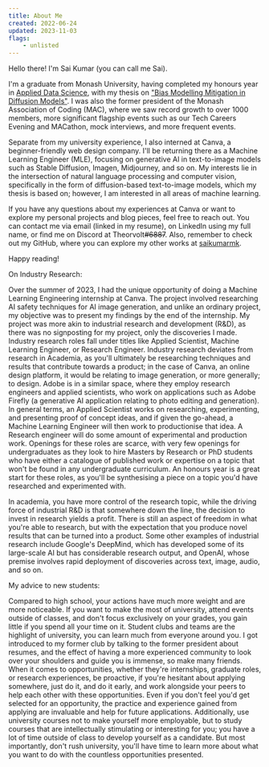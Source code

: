 ```yaml
---
title: About Me
created: 2022-06-24
updated: 2023-11-03
flags:
    - unlisted
---
```


<script>
import PokemonSprite from '$lib/components/pkmn/pokemon.svelte'
import RandomPokemonSprite from '$lib/components/pkmn/random_pokemon.svelte'
import Sprite from '$lib/components/pkmn/sprite.svelte'
</script>

Hello there! I'm Sai Kumar (you can call me Sai). 


I'm a graduate from Monash University, having completed my honours year in [Applied Data Science](https://handbook.monash.edu/current/courses/S3003), with my thesis on ["Bias Modelling Mitigation in Diffusion Models"](/assets/honours_thesis.pdf). I was also the former president of the Monash Association of Coding (MAC), where we saw record growth to over 1000 members, more significant flagship events such as our Tech Careers Evening and MACathon, mock interviews, and more frequent events.

Separate from my university experience, I also interned at Canva, a beginner-friendly web design company. I'll be returning there as a Machine Learning Engineer (MLE), focusing on generative AI in text-to-image models such as Stable Diffusion, Imagen, Midjourney, and so on. My interests lie in the intersection of natural language processing and computer vision, specifically in the form of diffusion-based text-to-image models, which my thesis is based on; however, I am interested in all areas of machine learning.


If you have any questions about my experiences at Canva or want to explore my personal projects and blog pieces, feel free to reach out. You can contact me via email (linked in my resume), on LinkedIn using my full name, or find me on Discord at Theorvolt~~#6887~~. Also, remember to check out my GitHub, where you can explore my other works at [saikumarmk](https://github.com/saikumarmk/).

Happy reading!

<PokemonSprite pokemonName="urshifu-single-strike-gmax" size="small"/>

On Industry Research:


Over the summer of 2023, I had the unique opportunity of doing a Machine Learning Engineering internship at Canva. The project involved researching AI safety techniques for AI image generation, and unlike an ordinary project, my objective was to present my findings by the end of the internship. My project was more akin to industrial research and development (R&D), as there was no signposting for my project, only the discoveries I made. Industry research roles fall under titles like Applied Scientist, Machine Learning Engineer, or Research Engineer. Industry research deviates from research in Academia, as you'll ultimately be researching techniques and results that contribute towards a product; in the case of Canva, an online design platform, it would be relating to image generation, or more generally; to design. Adobe is in a similar space, where they employ research engineers and applied scientists, who work on applications such as Adobe Firefly (a generative AI application relating to photo editing and generation). In general terms, an Applied Scientist works on researching, experimenting, and presenting proof of concept ideas, and if given the go-ahead, a Machine Learning Engineer will then work to productionise that idea. A Research engineer will do some amount of experimental and production work. Openings for these roles are scarce, with very few openings for undergraduates as they look to hire Masters by Research or PhD students who have either a catalogue of published work or expertise on a topic that won't be found in any undergraduate curriculum. An honours year is a great start for these roles, as you'll be synthesising a piece on a topic you'd have researched and experimented with.

In academia, you have more control of the research topic, while the driving force of industrial R&D is that somewhere down the line, the decision to invest in research yields a profit. There is still an aspect of freedom in what you're able to research, but with the expectation that you produce novel results that can be turned into a product. Some other examples of industrial research include Google's DeepMind, which has developed some of its large-scale AI but has considerable research output, and OpenAI, whose premise involves rapid deployment of discoveries across text, image, audio, and so on. 

<PokemonSprite pokemonName="sirfetchd" size="small"/>


My advice to new students:

Compared to high school, your actions have much more weight and are more noticeable. If you want to make the most of university, attend events outside of classes, and don't focus exclusively on your grades, you gain little if you spend all your time on it. Student clubs and teams are the highlight of university, you can learn much from everyone around you. I got introduced to my former club by talking to the former president about resumes, and the effect of having a more experienced community to look over your shoulders and guide you is immense, so make many friends. When it comes to opportunities, whether they're internships, graduate roles, or research experiences, be proactive, if you're hesitant about applying somewhere, just do it, and do it early, and work alongside your peers to help each other with these opportunities. Even if you don't feel you'd get selected for an opportunity, the practice and experience gained from applying are invaluable and help for future applications. Additionally, use university courses not to make yourself more employable, but to study courses that are intellectually stimulating or interesting for you; you have a lot of time outside of class to develop yourself as a candidate. But most importantly, don't rush university, you'll have time to learn more about what you want to do with the countless opportunities presented.

<PokemonSprite pokemonName="zacian-crowned" size="small"/>
